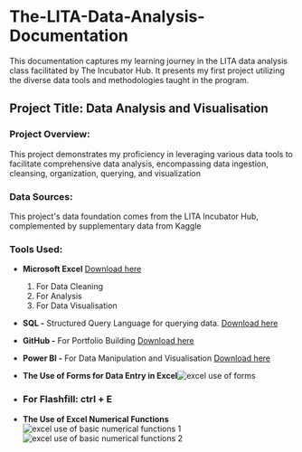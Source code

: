 # The-LITA-Data-Analysis-Documentation
 This documentation captures my learning journey in the LITA data analysis class facilitated by The Incubator Hub. It presents my first project utilizing the diverse data tools and methodologies taught in the program.
 
## Project Title: Data Analysis and Visualisation 


 ### Project Overview:
This project demonstrates my proficiency in leveraging various data tools to facilitate comprehensive data analysis, encompassing data ingestion, cleansing, organization, querying, and visualization
 ### Data Sources:
 This project's data foundation comes from the LITA Incubator Hub, complemented by supplementary data from Kaggle
   ### Tools Used:
   - **Microsoft Excel**  [Download here](https://www.microsoft.com/en-ng)
      1. For Data Cleaning
      2. For Analysis
      3. For Data Visualisation
   - **SQL -** Structured Query Language for querying data.  [Download here](https://www.microsoft.com/en-us/sql-server/sql-server-downloads)
   - **GitHub -** For Portfolio Building [Download here](https://github.com)
   - **Power BI -** For Data Manipulation and Visualisation [Download here](https://www.microsoft.com/en-us/power-platform/products/power-bi)
- **The Use of Forms for Data Entry in Excel**![excel use of forms](https://github.com/user-attachments/assets/2aefe740-ddf1-4165-acc0-d09e4f343977)
- ### **For Flashfill: ctrl + E**
 
- **The Use of Excel Numerical Functions** ![excel use of basic numerical functions 1](https://github.com/user-attachments/assets/bce45cf5-50b4-4d24-bafa-eb0a91fd1b74)![excel use of basic numerical functions 2](https://github.com/user-attachments/assets/ce88acb7-c5f5-400f-a7fc-dfc7870df27f)




